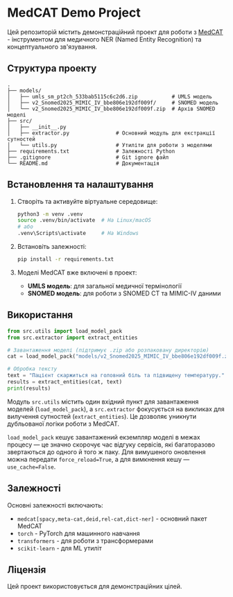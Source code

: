 # MedCAT Demo Project

Цей репозиторій містить демонстраційний проект для роботи з [MedCAT](https://github.com/CogStack/MedCAT) - інструментом для медичного NER (Named Entity Recognition) та концептуального зв'язування.

## Структура проекту

```
.
├── models/
│   ├── umls_sm_pt2ch_533bab5115c6c2d6.zip           # UMLS модель
│   ├── v2_Snomed2025_MIMIC_IV_bbe806e192df009f/     # SNOMED модель
│   └── v2_Snomed2025_MIMIC_IV_bbe806e192df009f.zip  # Архів SNOMED моделі
├── src/
│   ├── __init__.py
│   ├── extractor.py               # Основний модуль для екстракції сутностей
│   └── utils.py                   # Утиліти для роботи з моделями
├── requirements.txt               # Залежності Python
├── .gitignore                     # Git ignore файл
└── README.md                      # Документація
```

## Встановлення та налаштування

1. Створіть та активуйте віртуальне середовище:
   ```bash
   python3 -m venv .venv
   source .venv/bin/activate  # На Linux/macOS
   # або
   .venv\Scripts\activate     # На Windows
   ```

2. Встановіть залежності:
   ```bash
   pip install -r requirements.txt
   ```

3. Моделі MedCAT вже включені в проект:
   - **UMLS модель**: для загальної медичної термінології
   - **SNOMED модель**: для роботи з SNOMED CT та MIMIC-IV даними

## Використання

```python
from src.utils import load_model_pack
from src.extractor import extract_entities

# Завантаження моделі (підтримує .zip або розпаковану директорію)
cat = load_model_pack("models/v2_Snomed2025_MIMIC_IV_bbe806e192df009f.zip")

# Обробка тексту
text = "Пацієнт скаржиться на головний біль та підвищену температуру."
results = extract_entities(cat, text)
print(results)
```

Модуль `src.utils` містить один вхідний пункт для завантаження моделей (`load_model_pack`), а `src.extractor` фокусується на викликах для вилучення сутностей (`extract_entities`). Це дозволяє уникнути дубльованої логіки роботи з MedCAT.

`load_model_pack` кешує завантажений екземпляр моделі в межах процесу — це значно скорочує час відгуку сервісів, які багаторазово звертаються до одного й того ж паку. Для вимушеного оновлення можна передати `force_reload=True`, а для вимкнення кешу — `use_cache=False`.

## Залежності

Основні залежності включають:
- `medcat[spacy,meta-cat,deid,rel-cat,dict-ner]` - основний пакет MedCAT
- `torch` - PyTorch для машинного навчання
- `transformers` - для роботи з трансформерами
- `scikit-learn` - для ML утиліт

## Ліцензія

Цей проект використовується для демонстраційних цілей.
